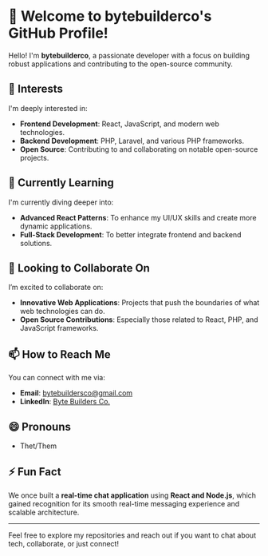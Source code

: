 # 👋 Welcome to bytebuilderco's GitHub Profile!

Hello! I'm **bytebuilderco**, a passionate developer with a focus on building robust applications and contributing to the open-source community.

## 👀 Interests

I'm deeply interested in:

- **Frontend Development**: React, JavaScript, and modern web technologies.
- **Backend Development**: PHP, Laravel, and various PHP frameworks.
- **Open Source**: Contributing to and collaborating on notable open-source projects.

## 🌱 Currently Learning

I'm currently diving deeper into:

- **Advanced React Patterns**: To enhance my UI/UX skills and create more dynamic applications.
- **Full-Stack Development**: To better integrate frontend and backend solutions.

## 💞️ Looking to Collaborate On

I’m excited to collaborate on:

- **Innovative Web Applications**: Projects that push the boundaries of what web technologies can do.
- **Open Source Contributions**: Especially those related to React, PHP, and JavaScript frameworks.

## 📫 How to Reach Me

You can connect with me via:

- **Email**: [bytebuildersco@gmail.com](mailto:bytebuildersco@gmail.com)
- **LinkedIn**: [Byte Builders Co.]([https://www.linkedin.com/in/your-linkedin-profile](https://www.linkedin.com/company/byte-builders-co))

## 😄 Pronouns

- Thet/Them

## ⚡ Fun Fact

We once built a **real-time chat application** using **React and Node.js**, which gained recognition for its smooth real-time messaging experience and scalable architecture.

---

Feel free to explore my repositories and reach out if you want to chat about tech, collaborate, or just connect!
